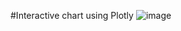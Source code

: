#Interactive chart using Plotly
![image](https://github.com/user-attachments/assets/b2154a01-f7b4-429e-878c-b8702e3f12c1)

